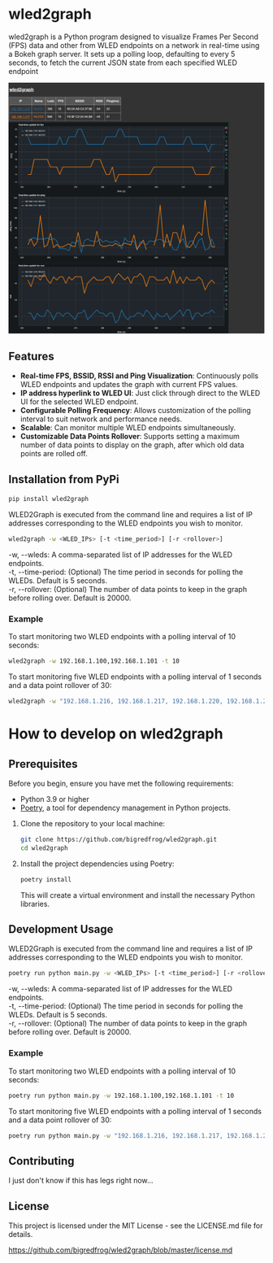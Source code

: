 # wled2graph

wled2graph is a Python program designed to visualize Frames Per Second (FPS) data and other from WLED endpoints on a network in real-time using a Bokeh graph server. It sets up a polling loop, defaulting to every 5 seconds, to fetch the current JSON state from each specified WLED endpoint

![wled2graph screenshot](https://raw.githubusercontent.com/bigredfrog/wled2graph/master/wled2graph.png)

## Features

- **Real-time FPS, BSSID, RSSI and Ping Visualization**: Continuously polls WLED endpoints and updates the graph with current FPS values.
- **IP address hyperlink to WLED UI**: Just click through direct to the WLED UI for the selected WLED endpoint.
- **Configurable Polling Frequency**: Allows customization of the polling interval to suit network and performance needs.
- **Scalable**: Can monitor multiple WLED endpoints simultaneously.
- **Customizable Data Points Rollover**: Supports setting a maximum number of data points to display on the graph, after which old data points are rolled off.


## Installation from PyPi

```bash
pip install wled2graph
```

WLED2Graph is executed from the command line and requires a list of IP addresses corresponding to the WLED endpoints you wish to monitor.

```bash
wled2graph -w <WLED_IPs> [-t <time_period>] [-r <rollover>]
```

-w, --wleds: A comma-separated list of IP addresses for the WLED endpoints.  
-t, --time-period: (Optional) The time period in seconds for polling the WLEDs. Default is 5 seconds.  
-r, --rollover: (Optional) The number of data points to keep in the graph before rolling over. Default is 20000.  

### Example
To start monitoring two WLED endpoints with a polling interval of 10 seconds:

```bash
wled2graph -w 192.168.1.100,192.168.1.101 -t 10
```

To start monitoring five WLED endpoints with a polling interval of 1 seconds and a data point rollover of 30:

```bash
wled2graph -w "192.168.1.216, 192.168.1.217, 192.168.1.220, 192.168.1.229, 192.168.1.230" -t 1 -r 30
```

# How to develop on wled2graph
## Prerequisites

Before you begin, ensure you have met the following requirements:

- Python 3.9 or higher
- [Poetry](https://python-poetry.org/docs/#installation), a tool for dependency management in Python projects.

1. Clone the repository to your local machine:

    ```bash
    git clone https://github.com/bigredfrog/wled2graph.git
    cd wled2graph
    ```

2. Install the project dependencies using Poetry:

    ```bash
    poetry install
    ```

    This will create a virtual environment and install the necessary Python libraries.

## Development Usage

WLED2Graph is executed from the command line and requires a list of IP addresses corresponding to the WLED endpoints you wish to monitor.

```bash
poetry run python main.py -w <WLED_IPs> [-t <time_period>] [-r <rollover>]
```

-w, --wleds: A comma-separated list of IP addresses for the WLED endpoints.  
-t, --time-period: (Optional) The time period in seconds for polling the WLEDs. Default is 5 seconds.  
-r, --rollover: (Optional) The number of data points to keep in the graph before rolling over. Default is 20000.  

### Example
To start monitoring two WLED endpoints with a polling interval of 10 seconds:

```bash
poetry run python main.py -w 192.168.1.100,192.168.1.101 -t 10
```

To start monitoring five WLED endpoints with a polling interval of 1 seconds and a data point rollover of 30:

```bash
poetry run python main.py -w "192.168.1.216, 192.168.1.217, 192.168.1.220, 192.168.1.229, 192.168.1.230" -t 1 -r 30
```
## Contributing
I just don't know if this has legs right now...

## License
This project is licensed under the MIT License - see the LICENSE.md file for details.

https://github.com/bigredfrog/wled2graph/blob/master/license.md
